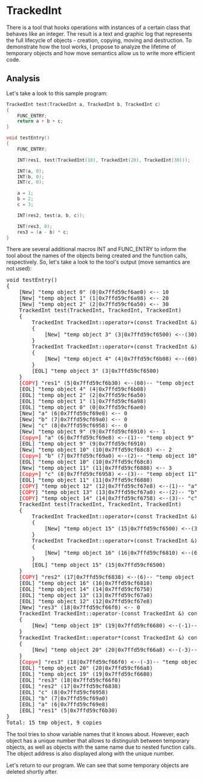 # TrackedInt

There is a tool that hooks operations with instances of a certain class that behaves like an integer. The result is a text and graphic log that represents the full lifecycle of objects - creation, copying, moving and destruction. To demonstrate how the tool works, I propose to analyze the lifetime of temporary objects and how move semantics allow us to write more efficient code.

## Analysis

Let's take a look to this sample program:

```c++
TrackedInt test(TrackedInt a, TrackedInt b, TrackedInt c)
{
    FUNC_ENTRY;
    return a + b + c;
}

void testEntry()
{
    FUNC_ENTRY;

    INT(res1, test(TrackedInt(10), TrackedInt(20), TrackedInt(30)));

    INT(a, 0);
    INT(b, 0);
    INT(c, 0);

    a = 1;
    b = 2;
    c = 3;

    INT(res2, test(a, b, c));

    INT(res3, 0);
    res3 = (a - b) * c;
}
```

There are several additional macros INT and FUNC_ENTRY to inform the tool about the names of the objects being created and the function calls, respectively. So, let's take a look to the tool's output (move semantics are not used):

<pre>
void testEntry()
{
    [New] "temp object 0" (0|0x7ffd59cf6ae0) <-- 10
    [New] "temp object 1" (1|0x7ffd59cf6a98) <-- 20
    [New] "temp object 2" (2|0x7ffd59cf6a50) <-- 30
    TrackedInt test(TrackedInt, TrackedInt, TrackedInt)
    {
        TrackedInt TrackedInt::operator+(const TrackedInt &) const
        {
            [New] "temp object 3" (3|0x7ffd59cf6500) <--(30)-- "temp object 0" (0|0x7ffd59cf6ae0) + "temp object 1" (1|0x7ffd59cf6a98)
        }
        TrackedInt TrackedInt::operator+(const TrackedInt &) const
        {
            [New] "temp object 4" (4|0x7ffd59cf6b08) <--(60)-- "temp object 3" (3|0x7ffd59cf6500) + "temp object 2" (2|0x7ffd59cf6a50)
        }
        [EOL] "temp object 3" (3|0x7ffd59cf6500)
    }
    [<font color=#FF0000>COPY</font>] "res1" (5|0x7ffd59cf6b30) <--(60)-- "temp object 4" (4|0x7ffd59cf6b08)
    [EOL] "temp object 4" (4|0x7ffd59cf6b08)
    [EOL] "temp object 2" (2|0x7ffd59cf6a50)
    [EOL] "temp object 1" (1|0x7ffd59cf6a98)
    [EOL] "temp object 0" (0|0x7ffd59cf6ae0)
    [New] "a" (6|0x7ffd59cf69e8) <-- 0
    [New] "b" (7|0x7ffd59cf69a0) <-- 0
    [New] "c" (8|0x7ffd59cf6958) <-- 0
    [New] "temp object 9" (9|0x7ffd59cf6910) <-- 1
    [<font color=#FF0000>Copy=</font>] "a" (6|0x7ffd59cf69e8) <--(1)-- "temp object 9" (9|0x7ffd59cf6910)
    [EOL] "temp object 9" (9|0x7ffd59cf6910)
    [New] "temp object 10" (10|0x7ffd59cf68c8) <-- 2
    [<font color=#FF0000>Copy=</font>] "b" (7|0x7ffd59cf69a0) <--(2)-- "temp object 10" (10|0x7ffd59cf68c8)
    [EOL] "temp object 10" (10|0x7ffd59cf68c8)
    [New] "temp object 11" (11|0x7ffd59cf6880) <-- 3
    [<font color=#FF0000>Copy=</font>] "c" (8|0x7ffd59cf6958) <--(3)-- "temp object 11" (11|0x7ffd59cf6880)
    [EOL] "temp object 11" (11|0x7ffd59cf6880)
    [<font color=#FF0000>COPY</font>] "temp object 12" (12|0x7ffd59cf67e8) <--(1)-- "a" (6|0x7ffd59cf69e8)
    [<font color=#FF0000>COPY</font>] "temp object 13" (13|0x7ffd59cf67a0) <--(2)-- "b" (7|0x7ffd59cf69a0)
    [<font color=#FF0000>COPY</font>] "temp object 14" (14|0x7ffd59cf6758) <--(3)-- "c" (8|0x7ffd59cf6958)
    TrackedInt test(TrackedInt, TrackedInt, TrackedInt)
    {
        TrackedInt TrackedInt::operator+(const TrackedInt &) const
        {
            [New] "temp object 15" (15|0x7ffd59cf6500) <--(3)-- "temp object 12" (12|0x7ffd59cf67e8) + "temp object 13" (13|0x7ffd59cf67a0)
        }
        TrackedInt TrackedInt::operator+(const TrackedInt &) const
        {
            [New] "temp object 16" (16|0x7ffd59cf6810) <--(6)-- "temp object 15" (15|0x7ffd59cf6500) + "temp object 14" (14|0x7ffd59cf6758)
        }
        [EOL] "temp object 15" (15|0x7ffd59cf6500)
    }
    [<font color=#FF0000>COPY</font>] "res2" (17|0x7ffd59cf6838) <--(6)-- "temp object 16" (16|0x7ffd59cf6810)
    [EOL] "temp object 16" (16|0x7ffd59cf6810)
    [EOL] "temp object 14" (14|0x7ffd59cf6758)
    [EOL] "temp object 13" (13|0x7ffd59cf67a0)
    [EOL] "temp object 12" (12|0x7ffd59cf67e8)
    [New] "res3" (18|0x7ffd59cf66f0) <-- 0
    TrackedInt TrackedInt::operator-(const TrackedInt &) const
    {
        [New] "temp object 19" (19|0x7ffd59cf6680) <--(-1)-- "a" (6|0x7ffd59cf69e8) - "b" (7|0x7ffd59cf69a0)
    }
    TrackedInt TrackedInt::operator*(const TrackedInt &) const
    {
        [New] "temp object 20" (20|0x7ffd59cf66a8) <--(-3)-- "temp object 19" (19|0x7ffd59cf6680) * "c" (8|0x7ffd59cf6958)
    }
    [<font color=#FF0000>Copy=</font>] "res3" (18|0x7ffd59cf66f0) <--(-3)-- "temp object 20" (20|0x7ffd59cf66a8)
    [EOL] "temp object 20" (20|0x7ffd59cf66a8)
    [EOL] "temp object 19" (19|0x7ffd59cf6680)
    [EOL] "res3" (18|0x7ffd59cf66f0)
    [EOL] "res2" (17|0x7ffd59cf6838)
    [EOL] "c" (8|0x7ffd59cf6958)
    [EOL] "b" (7|0x7ffd59cf69a0)
    [EOL] "a" (6|0x7ffd59cf69e8)
    [EOL] "res1" (5|0x7ffd59cf6b30)
}
Total: 15 tmp object, 9 copies
</pre>

The tool tries to show variable names that it knows about. However, each object has a unique number that allows to distinguish between temporary objects, as well as objects with the same name due to nested function calls. The object address is also displayed along with the unique number.

Let's return to our program. We can see that some temporary objects are deleted shortly after.